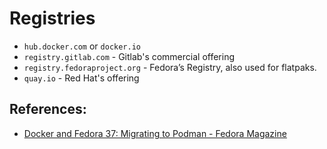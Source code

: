 # Registries

- `hub.docker.com` or `docker.io`
- `registry.gitlab.com` - Gitlab's commercial offering
- `registry.fedoraproject.org` - Fedora’s Registry, also used for flatpaks.
- `quay.io` - Red Hat's offering


## References:

- [Docker and Fedora 37: Migrating to Podman - Fedora Magazine](https://fedoramagazine.org/docker-and-fedora-37-migrating-to-podman/)